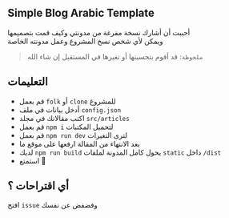 ## Simple Blog Arabic Template

أحببت أن أشارك نسخة مفرغة من مدونتي وكيف قمت بتصميمها  
ويمكن لأي شخص نسخ المشروع وعمل مدونته الخاصة

> `ملحوظة`: قد أقوم بتحسينها أو تغيرها في المستقبل إن شاء الله

## التعليمات

- قم بعمل `folk` أو `clone` للمشروع
- أدخل بيانات في ملف `config.json`
- اكتب مقالاتك في مجلد `src/articles`
- قم بعمل `npm i` لتحميل المكتبات
- قم بعمل `npm run dev` لترى التغيرات
- بعد الانتهاء من المقالة ارفعها على موقع ما
- لديك `npm run build` يحول كامل المدونة لملفات `static` داخل `/dist`
- استمتع 🤗

## أي اقتراحات ؟

افتح `issue` وفضفض عن نفسك
